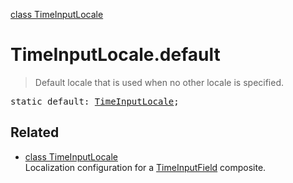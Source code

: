 [class TimeInputLocale](TimeInputLocale.md)

# TimeInputLocale.default

> Default locale that is used when no other locale is specified.

<pre class="docgen_signature">static default: <a href="TimeInputLocale.md">TimeInputLocale</a>;</pre>

## Related

- [<!--{ref:class}-->class TimeInputLocale](TimeInputLocale.md) \
    Localization configuration for a [TimeInputField](TimeInputField.md) composite.
